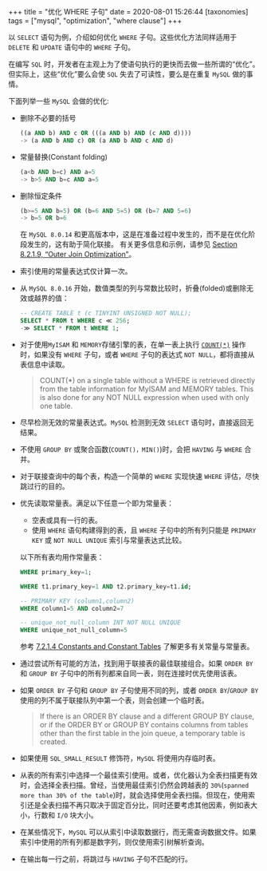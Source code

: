 +++
title = "优化 WHERE 子句"
date = 2020-08-01 15:26:44
[taxonomies]
tags = ["mysql", "optimization", "where clause"]
+++

以 `SELECT` 语句为例，介绍如何优化 `WHERE` 子句。这些优化方法同样适用于 `DELETE` 和 `UPDATE` 语句中的 `WHERE` 子句。

在编写 `SQL` 时，开发者在主观上为了使语句执行的更快而去做一些所谓的“优化”。但实际上，这些“优化”要么会使 `SQL` 失去了可读性，要么是在重复 `MySQL` 做的事情。

下面列举一些 `MySQL` 会做的优化:

* 删除不必要的括号

    ``` SQL
    ((a AND b) AND c OR (((a AND b) AND (c AND d))))
    -> (a AND b AND c) OR (a AND b AND c AND d)
    ```

* 常量替换(Constant folding)

    ``` sql
    (a<b AND b=c) AND a=5
    -> b>5 AND b=c AND a=5
    ```

* 删除恒定条件

    ``` sql
    (b>=5 AND b=5) OR (b=6 AND 5=5) OR (b=7 AND 5=6)
    -> b=5 OR b=6
    ```

    在 `MySQL 8.0.14` 和更高版本中，这是在准备过程中发生的，而不是在优化阶段发生的，这有助于简化联接。 有关更多信息和示例，请参见 [Section 8.2.1.9, “Outer Join Optimization”](https://dev.mysql.com/doc/refman/8.0/en/outer-join-optimization.html)。

* 索引使用的常量表达式仅计算一次。

* 从 `MySQL 8.0.16` 开始，数值类型的列与常数比较时，折叠(folded)或删除无效或越界的值：

    ``` sql
    -- CREATE TABLE t (c TINYINT UNSIGNED NOT NULL);
    SELECT * FROM t WHERE c ≪ 256;
    -≫ SELECT * FROM t WHERE 1;
    ```

* 对于使用`MyISAM` 和 `MEMORY`存储引擎的表，在单一表上执行 [`COUNT(*)`](https://dev.mysql.com/doc/refman/8.0/en/aggregate-functions.html#function_count) 操作时，如果没有 `WHERE` 子句，或者 `WHERE` 子句的表达式 `NOT NULL`，都将直接从表信息中读取。

    > COUNT(*) on a single table without a WHERE is retrieved directly from the table information for MyISAM and MEMORY tables. This is also done for any NOT NULL expression when used with only one table.

* 尽早检测无效的常量表达式。`MySQL` 检测到无效 `SELECT` 语句时，直接返回无结果。

* 不使用 `GROUP BY` 或聚合函数(`COUNT()，MIN()`)时，会把 `HAVING` 与 `WHERE` 合并。

* 对于联接查询中的每个表，构造一个简单的 `WHERE` 实现快速 `WHERE` 评估，尽快跳过行的目的。

* 优先读取常量表。满足以下任意一个即为常量表：

  * 空表或具有一行的表。
  * 使用 `WHERE` 语句构建得到的表，且 `WHERE` 子句中的所有列只能是 `PRIMARY KEY` 或 `NOT NULL UNIQUE` 索引与常量表达式比较。

  以下所有表均用作常量表：

    ``` sql
    WHERE primary_key=1;

    WHERE t1.primary_key=1 AND t2.primary_key=t1.id;

    -- PRIMARY KEY (column1,column2)
    WHERE column1=5 AND column2=7

    -- unique_not_null_column INT NOT NULL UNIQUE
    WHERE unique_not_null_column=5
    ```
  
  参考 [7.2.1.4 Constants and Constant Tables](https://dev.mysql.com/doc/internals/en/optimizer-constants-constant-tables.html) 了解更多有关常量与常量表。

* 通过尝试所有可能的方法，找到用于联接表的最佳联接组合。如果 `ORDER BY` 和 `GROUP BY` 子句中的所有列都来自同一表，则在连接时优先使用该表。

* 如果 `ORDER BY` 子句和 `GROUP BY` 子句使用不同的列，或者 `ORDER BY`/`GROUP BY` 使用的列不属于联接队列中第一个表，则会创建一个临时表。

  > If there is an ORDER BY clause and a different GROUP BY clause, or if the ORDER BY or GROUP BY contains columns from tables other than the first table in the join queue, a temporary table is created.

* 如果使用 `SQL_SMALL_RESULT` 修饰符，`MySQL` 将使用内存临时表。

* 从表的所有索引中选择一个最佳索引使用。或者，优化器认为全表扫描更有效时，会选择全表扫描。曾经，当使用最佳索引仍然会跨越表的 `30%`(`spanned more than 30% of the table`)时，就会选择使用全表扫描。但现在，使用索引还是全表扫描不再只取决于固定百分比，同时还要考虑其他因素，例如表大小，行数和 `I/O` 块大小。

* 在某些情况下，`MySQL` 可以从索引中读取数据行，而无需查询数据文件。如果索引中使用的所有列都是数字列，则仅使用索引树解析查询。

* 在输出每一行之前，将跳过与 `HAVING` 子句不匹配的行。
